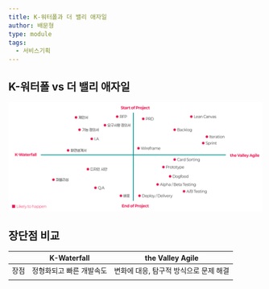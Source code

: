 ```yaml
---
title: K-워터폴과 더 밸리 애자일
author: 배문형
type: module
tags:
  - 서비스기획
---
```


## K-워터폴 vs 더 밸리 애자일

![](../attachments/ux-k_waterfall_the_valley_agile.png)

## 장단점 비교


|      | K-Waterfall              | the Valley Agile                       |
| ---- | ------------------------ | -------------------------------------- |
| 장점 | 정형화되고 빠른 개발속도 | 변화에 대응, 탐구적 방식으로 문제 해결 |
|      |                          |                                        |
